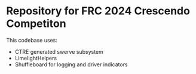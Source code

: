 # Repository for FRC 2024 Crescendo Competiton
This codebase uses:
- CTRE generated swerve subsystem
- LimelightHelpers
- Shuffleboard for logging and driver indicators